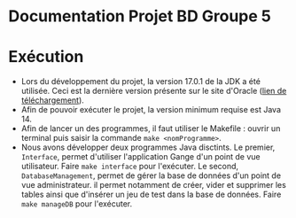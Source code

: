 Documentation Projet BD Groupe 5
============================

# Exécution

- Lors du développement du projet, la version 17.0.1 de la JDK a été utilisée. Ceci est la dernière version présente 
sur le site d'Oracle ([lien de téléchargement](https://www.oracle.com/java/technologies/downloads/)).
- Afin de pouvoir exécuter le projet, la version minimum requise est Java 14.
- Afin de lancer un des programmes, il faut utiliser le Makefile : ouvrir un terminal puis saisir la commande `make <nomProgramme>`.
- Nous avons développer deux programmes Java disctints. Le premier, `Interface`, permet d'utiliser l'application Gange d'un point de vue utilisateur. Faire `make interface` pour l'exécuter. Le second, `DatabaseManagement`, permet de gérer la base de données d'un point de vue administrateur. il permet notamment de créer, vider et supprimer les tables ainsi que d'insérer un jeu de test dans la base de données. Faire `make manageDB` pour l'exécuter.